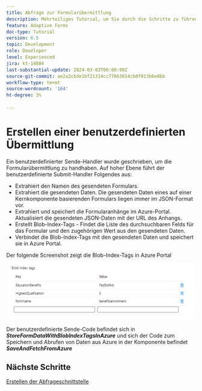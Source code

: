 ```yaml
---
title: Abfrage zur Formularübermittlung
description: Mehrteiliges Tutorial, um Sie durch die Schritte zu führen, die für die Abfrage von Formularübermittlungen im Azure Portal erforderlich sind
feature: Adaptive Forms
doc-type: Tutorial
version: 6.5
topic: Development
role: Developer
level: Experienced
jira: kt-14884
last-substantial-update: 2024-03-03T00:00:00Z
source-git-commit: ae2a2cbde1bf21314cc77863014cb0f013b6e0bb
workflow-type: tm+mt
source-wordcount: '164'
ht-degree: 3%

---
```


# Erstellen einer benutzerdefinierten Übermittlung

Ein benutzerdefinierter Sende-Handler wurde geschrieben, um die Formularübermittlung zu handhaben. Auf hoher Ebene führt der benutzerdefinierte Submit-Handler Folgendes aus:

* Extrahiert den Namen des gesendeten Formulars.
* Extrahiert die gesendeten Daten. Die gesendeten Daten eines auf einer Kernkomponente basierenden Formulars liegen immer im JSON-Format vor.
* Extrahiert und speichert die Formularanhänge im Azure-Portal. Aktualisiert die gesendeten JSON-Daten mit der URL des Anhangs.
* Erstellt Blob-Index-Tags - Findet die Liste des durchsuchbaren Felds für das Formular und den zugehörigen Wert aus den gesendeten Daten.
* Verbindet die Blob-Index-Tags mit den gesendeten Daten und speichert sie in Azure Portal.

Der folgende Screenshot zeigt die Blob-Index-Tags in Azure Portal

![blob-index-tags](assets/blob-index-tags.png)

Der benutzerdefinierte Sende-Code befindet sich in **_StoreFormDataWithBlobIndexTagsInAzure_** und sich der Code zum Speichern und Abrufen von Daten aus Azure in der Komponente befindet **_SaveAndFetchFromAzure_**

## Nächste Schritte

[Erstellen der Abfrageschnittstelle](./part3.md)

